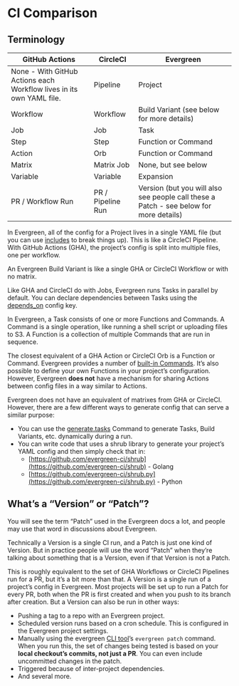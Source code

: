 # CI Comparison

## Terminology

| GitHub Actions | CircleCI | Evergreen |
| -------------- | -------- | --------- |
| None - With GitHub Actions each Workflow lives in its own YAML file. | Pipeline | Project |
| Workflow | Workflow | Build Variant (see below for more details) |
| Job | Job | Task |
| Step | Step | Function or Command |
| Action | Orb | Function or Command |
| Matrix | Matrix Job | None, but see below |
| Variable | Variable | Expansion |
| PR / Workflow Run | PR / Pipeline Run | Version (but you will also see people call these a Patch - see below for more details) |

In Evergreen, all of the config for a Project lives in a single YAML file (but you can use [includes](../Project-Configuration/Project-Configuration-Files.md#include) to break things up). This is like a CircleCI Pipeline. With GitHub Actions (GHA), the project’s config is split into multiple files, one per workflow.

An Evergreen Build Variant is like a single GHA or CircleCI Workflow or with no matrix.

Like GHA and CircleCI do with Jobs, Evergreen runs Tasks in parallel by default. You can declare dependencies between Tasks using the [depends_on](../Project-Configuration/Project-Configuration-Files.md#task-dependencies) config key.

In Evergreen, a Task consists of one or more Functions and Commands. A Command is a single operation, like running a shell script or uploading files to S3. A Function is a collection of multiple Commands that are run in sequence.

The closest equivalent of a GHA Action or CircleCI Orb is a Function or Command. Evergreen provides a number of [built-in Commands](../Project-Configuration/Project-Commands.md). It’s also possible to define your own Functions in your project’s configuration. However, Evergreen **does not** have a mechanism for sharing Actions between config files in a way similar to Actions.

Evergreen does not have an equivalent of matrixes from GHA or CircleCI. However, there are a few different ways to generate config that can serve a similar purpose:

- You can use the [generate.tasks](../Project-Configuration/Project-Commands.md#generatetasks) Command to generate Tasks, Build Variants, etc. dynamically during a run.
- You can write code that uses a shrub library to generate your project’s YAML config and then simply check that in:
  - [https://github.com/evergreen-ci/shrub](https://github.com/evergreen-ci/shrub) - Golang
  - [https://github.com/evergreen-ci/shrub.py](https://github.com/evergreen-ci/shrub.py) - Python

## What’s a “Version” or “Patch”?

You will see the term “Patch” used in the Evergreen docs a lot, and people may use that word in discussions about Evergreen.

Technically a Version is a single CI run, and a Patch is just one kind of Version. But in practice people will use the word “Patch” when they’re talking about something that is a Version, even if that Version is not a Patch.

This is roughly equivalent to the set of GHA Workflows or CircleCI Pipelines run for a PR, but it’s a bit more than that. A Version is a single run of a project’s config in Evergreen. Most projects will be set up to run a Patch for every PR, both when the PR is first created and when you push to its branch after creation. But a Version can also be run in other ways:

- Pushing a tag to a repo with an Evergreen project.
- Scheduled version runs based on a cron schedule. This is configured in the Evergreen project settings.
- Manually using the evergreen [CLI tool](../CLI.md)’s `evergreen patch` command. When you run this, the set of changes being tested is based on your **local checkout’s commits, not just a PR**. You can  even include uncommitted changes in the patch.
- Triggered because of inter-project dependencies.
- And several more.
